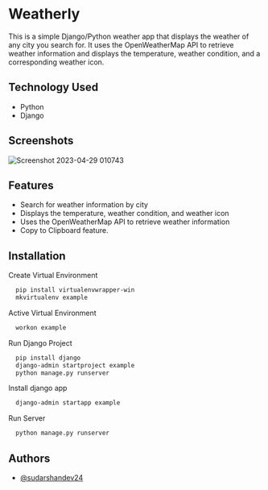 # Weatherly
This is a simple Django/Python weather app that displays the weather of any city you search for. It uses the OpenWeatherMap API to retrieve weather information and displays the temperature, weather condition, and a corresponding weather icon.

## Technology Used

 - Python
 - Django


## Screenshots

![Screenshot 2023-04-29 010743](https://user-images.githubusercontent.com/110741425/235238250-52eeb110-1b70-4e0a-8141-ec80e81432c6.png)


## Features

- Search for weather information by city
- Displays the temperature, weather condition, and weather icon
- Uses the OpenWeatherMap API to retrieve weather information
- Copy to Clipboard feature.

## Installation

Create Virtual Environment

```bash
  pip install virtualenvwrapper-win
  mkvirtualenv example
```

Active Virtual Environment

```bash
  workon example
```

Run Django Project

```bash
  pip install django
  django-admin startproject example
  python manage.py runserver
```

Install django app

```bash
  django-admin startapp example 
```

Run Server

```bash
  python manage.py runserver
```
    
## Authors

- [@sudarshandev24](https://github.com/sudarshandev24)
